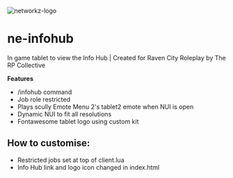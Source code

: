 ![networkz-logo](https://github.com/user-attachments/assets/993c41ff-da50-4675-9c1f-f2cecd07d2c8)
# ne-infohub
In game tablet to view the Info Hub | Created for Raven City Roleplay by The RP Collective

**Features**
- /infohub command
- Job role restricted
- Plays scully Emote Menu 2's tablet2 emote when NUI is open
- Dynamic NUI to fit all resolutions
- Fontawesome tablet logo using custom kit

## How to customise:
- Restricted jobs set at top of client.lua
- Info Hub link and logo icon changed in index.html
